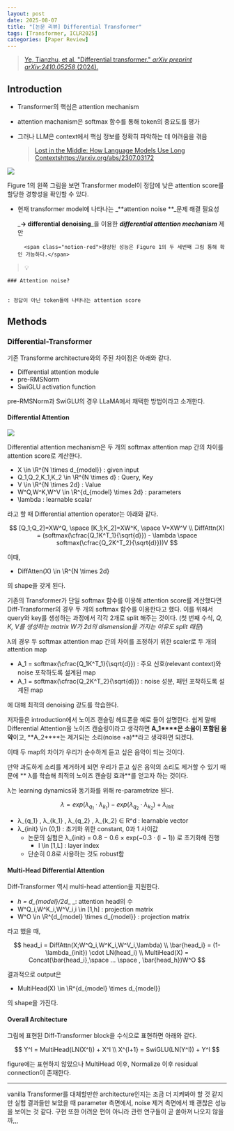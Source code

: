 ```yaml
---
layout: post
date: 2025-08-07
title: "[논문 리뷰] Differential Transformer"
tags: [Transformer, ICLR2025]
categories: [Paper Review]
---
```


> [Ye, Tianzhu, et al. "Differential transformer." ](https://arxiv.org/abs/2410.05258)[_arXiv preprint arXiv:2410.05258_](https://arxiv.org/abs/2410.05258)[ (2024).](https://arxiv.org/abs/2410.05258)



## Introduction

- Transformer의 핵심은 attention mechanism
- attention machanism은 softmax 함수를 통해 token의 중요도를 평가
- 그러나 LLM은 context에서 핵심 정보를 정확히 파악하는 데 어려움을 겪음

	> [Lost in the Middle: How Language Models Use Long Contextshttps://arxiv.org/abs/2307.03172](https://arxiv.org/abs/2307.03172)


![](https://prod-files-secure.s3.us-west-2.amazonaws.com/542b861c-36a8-4051-84e5-8804b6728dba/9083ea56-691a-4752-ae26-47f403431ac8/image.png?X-Amz-Algorithm=AWS4-HMAC-SHA256&X-Amz-Content-Sha256=UNSIGNED-PAYLOAD&X-Amz-Credential=ASIAZI2LB466SO7BY4D6%2F20250911%2Fus-west-2%2Fs3%2Faws4_request&X-Amz-Date=20250911T080113Z&X-Amz-Expires=3600&X-Amz-Security-Token=IQoJb3JpZ2luX2VjEJf%2F%2F%2F%2F%2F%2F%2F%2F%2F%2FwEaCXVzLXdlc3QtMiJGMEQCIAnpglrVqrP%2FeMld0wVkdsAvWpTvQKM5QfI9N5SuGB%2BDAiB7UH7%2BBFnrRfx2A9YHtMe39l7AgrZJQ0rIw2GcNAkssir%2FAwgQEAAaDDYzNzQyMzE4MzgwNSIMrV12UqKQG67K%2FGRZKtwDQ%2F%2BfSu%2FTxRw%2Fsp4NvSy%2Fhbo1SG1MVSQgU7pc7kkCp9IGbKkUmbBQ1%2FuS9GLZ3QvhCCOWQF8CLUb6t42341lRUm%2F4f0qWl5KtFbIG57MejGRte4h9I4Lui33PXGr5ncWg4r3gM%2Fz%2F3hljATK4Gq9I861MOP%2F9KERNG8PoTjzadYVf3E08uxzq53oJzwFtnK9yn9F2JJFTSXvRCEXWfn1cFmvvM0CaYRMEbzow2vmB9ug44PSSx3SoumuRlWJe4D%2F8r1vq91Yxok%2F%2BTnx5ZfJj4pO4D1kLRAE52wOTcvZDWAsgsZFmbD9bIXxCoFdPORRFjjA0fmzzplKHfM1d3oDM5diQh1OJc6XvPuJudg8b0YMFcG50nJ9Ij0bCNY4VDddPSrjk15Fu%2FHQYiPK4RclhrxJ9cyiJeSkH8iXNjfYg1Q0EvPrfVzi7wYF1f30%2BXk5mOngQ1ofuEZdaZYYvbD4MKlCLFrcF59bwO03SaaxFl0Es76nKHaoqu0l2hNXQTkI4gVJEQsmoQxmYqZvVXBHni6lHUAOPEnARPYjGTD2tDrWes4fxj9SVwhBZBXE73o5yjqFDm5sHbcVSWcSTFMlfY4fEJ0pLrSdmzSHpTAEwJm5lAnhNiDKchLSxWCowndqJxgY6pgGzTpsmzXGZ4Hzcg8x%2FkgqiNUnGGykTirOATYPE4woPUwS38SAOSVa7YKSOy5yS5JVNyei5HQkRoYN7Wk9Z99vvykMcKAZKLGfR1giCPhq97sadSWtvQ93gKlQQKyUITeKIw7yJozzcjo%2FGlrkGz3kIUia8oFhc1A6i3YP3u7Fx8jN%2BWUQJBS%2FmGZcAAfd2lHJwjdDDnWzv6etkDI9DvDX3WMZS%2Fr%2F7&X-Amz-Signature=5734caae4416217365bd4e4daa5c60b73dbd79081c66181afed4a033aec1baf7&X-Amz-SignedHeaders=host&x-amz-checksum-mode=ENABLED&x-id=GetObject)


Figure 1의 왼쪽 그림을 보면 Transformer model이 정답에 낮은 attention score를 할당한 경향성을 확인할 수 있다.

- 현재 transformer model에 나타나는 _**attention noise **_문제 해결 필요성

	_**→ differential denoising**_을 이용한 _**differential attention mechanism**_ 제안


		<span class="notion-red">향상된 성능은 Figure 1의 두 세번째 그림 통해 확인 가능하다.</span>


> 💡 


	### Attention noise?


	: 정답이 아닌 token들에 나타나는 attention score



## Methods



### Differential-Transformer


기존 Transforme architecture와의 주된 차이점은 아래와 같다.

- Differential attention module
- pre-RMSNorm
- SwiGLU activation function

pre-RMSNorm과 SwiGLU의 경우 LLaMA에서 채택한 방법이라고 소개한다.



#### Differential Attention


![](https://prod-files-secure.s3.us-west-2.amazonaws.com/542b861c-36a8-4051-84e5-8804b6728dba/116d70b2-1963-4810-9167-f4c7d8a06e8f/image.png?X-Amz-Algorithm=AWS4-HMAC-SHA256&X-Amz-Content-Sha256=UNSIGNED-PAYLOAD&X-Amz-Credential=ASIAZI2LB466SO7BY4D6%2F20250911%2Fus-west-2%2Fs3%2Faws4_request&X-Amz-Date=20250911T080113Z&X-Amz-Expires=3600&X-Amz-Security-Token=IQoJb3JpZ2luX2VjEJf%2F%2F%2F%2F%2F%2F%2F%2F%2F%2FwEaCXVzLXdlc3QtMiJGMEQCIAnpglrVqrP%2FeMld0wVkdsAvWpTvQKM5QfI9N5SuGB%2BDAiB7UH7%2BBFnrRfx2A9YHtMe39l7AgrZJQ0rIw2GcNAkssir%2FAwgQEAAaDDYzNzQyMzE4MzgwNSIMrV12UqKQG67K%2FGRZKtwDQ%2F%2BfSu%2FTxRw%2Fsp4NvSy%2Fhbo1SG1MVSQgU7pc7kkCp9IGbKkUmbBQ1%2FuS9GLZ3QvhCCOWQF8CLUb6t42341lRUm%2F4f0qWl5KtFbIG57MejGRte4h9I4Lui33PXGr5ncWg4r3gM%2Fz%2F3hljATK4Gq9I861MOP%2F9KERNG8PoTjzadYVf3E08uxzq53oJzwFtnK9yn9F2JJFTSXvRCEXWfn1cFmvvM0CaYRMEbzow2vmB9ug44PSSx3SoumuRlWJe4D%2F8r1vq91Yxok%2F%2BTnx5ZfJj4pO4D1kLRAE52wOTcvZDWAsgsZFmbD9bIXxCoFdPORRFjjA0fmzzplKHfM1d3oDM5diQh1OJc6XvPuJudg8b0YMFcG50nJ9Ij0bCNY4VDddPSrjk15Fu%2FHQYiPK4RclhrxJ9cyiJeSkH8iXNjfYg1Q0EvPrfVzi7wYF1f30%2BXk5mOngQ1ofuEZdaZYYvbD4MKlCLFrcF59bwO03SaaxFl0Es76nKHaoqu0l2hNXQTkI4gVJEQsmoQxmYqZvVXBHni6lHUAOPEnARPYjGTD2tDrWes4fxj9SVwhBZBXE73o5yjqFDm5sHbcVSWcSTFMlfY4fEJ0pLrSdmzSHpTAEwJm5lAnhNiDKchLSxWCowndqJxgY6pgGzTpsmzXGZ4Hzcg8x%2FkgqiNUnGGykTirOATYPE4woPUwS38SAOSVa7YKSOy5yS5JVNyei5HQkRoYN7Wk9Z99vvykMcKAZKLGfR1giCPhq97sadSWtvQ93gKlQQKyUITeKIw7yJozzcjo%2FGlrkGz3kIUia8oFhc1A6i3YP3u7Fx8jN%2BWUQJBS%2FmGZcAAfd2lHJwjdDDnWzv6etkDI9DvDX3WMZS%2Fr%2F7&X-Amz-Signature=7264b7527df86d37e4f15f596526f37dc20d3fce7b7128200c83c9ad8bdde45a&X-Amz-SignedHeaders=host&x-amz-checksum-mode=ENABLED&x-id=GetObject)


Differential attention mechanism은 두 개의 softmax attention map 간의 차이를 attention score로 계산한다.

- X \in \R^{N \times d\_{model}} : given input
- Q\_1,Q\_2,K\_1,K\_2 \in \R^{N \times d} : Query, Key
- V \in \R^{N \times 2d} : Value
- W^Q,W^K,W^V \in \R^{d\_{model} \times 2d} : parameters
- \lambda : learnable scalar

라고 할 때 Differential attention operator는 아래와 같다.


$$
[Q_1;Q_2]=XW^Q, \space [K_1;K_2]=XW^K, \space V=XW^V \\
DiffAttn(X) = (softmax(\cfrac{Q_1K^T_1}{\sqrt{d}}) - \lambda \space softmax(\cfrac{Q_2K^T_2}{\sqrt{d}}))V
$$


이때,

- DiffAtten(X) \in \R^{N \times 2d}

의 shape을 갖게 된다.


기존의 Transformer가 단일 softmax 함수를 이용해 attention score를 계산했다면 Diff-Transformer의 경우 두 개의 softmax 함수를 이용한다고 했다. 이를 위해서 query와 key를 생성하는 과정에서 각각 2개로 split 해주는 것이다. <span class="notion-red">(첫 번째 수식, </span><span class="notion-red">_Q, K, V를 생성하는 matrix W가 2d의 dismension을 가지는 이유도 split 때문_</span><span class="notion-red">)</span>


 λ의 경우 두 softmax attention map 간의 차이를 조정하기 위한 scaler로 두 개의 attention map

- A\_1 = softmax(\cfrac{Q\_1K^T\_1}{\sqrt{d}}) : 주요 신호(relevant context)와 noise 포착하도록 설계된 map
- A\_1 = softmax(\cfrac{Q\_2K^T\_2}{\sqrt{d}}) : noise 성분, 패턴 포착하도록 설계된 map 

에 대해 최적의 denoising 강도를 학습한다.


저자들은 introduction에서 노이즈 캔슬링 헤드폰을 예로 들어 설명한다. 쉽게 말해 Differential Attention을 노이즈 캔슬링이라고 생각하면 **A\_1****은 소음이 포함된 음악**이고, **A\_2****는 제거되는 소리(noise +a)**라고 생각하면 되겠다. 


이때 두 map의 차이가 우리가 순수하게 듣고 싶은 음악이 되는 것이다. 


만약 과도하게 소리를 제거하게 되면 우리가 듣고 싶은 음악의 소리도 제거할 수 있기 때문에 ** λ를 학습해 최적의 노이즈 캔슬링 효과**를 얻고자 하는 것이다.


λ는 learning dynamics와 동기화를 위해 re-parametrize 된다.


$$
\lambda = exp(\lambda_{q_1} \cdot \lambda_{k_1}) - exp(\lambda_{q_2} \cdot \lambda_{k_2}) + \lambda_{init}
$$

- λ\_{q\_1} , λ\_{k\_1} , λ\_{q\_2} , λ\_{k\_2} ∈ R^d : learnable vector
- λ\_{init} \in (0,1) : 초기화 위한 constant, 0과 1 사이값
	- 논문의 실험은 λ\_{init} = 0.8 − 0.6 × exp(−0.3 · (l − 1)) 로 초기화해 진행
		- l \in [1,L] : layer index
	- 단순히 0.8로 사용하는 것도 robust함


#### **Multi-Head Differential Attention**


Diff-Transformer 역시 multi-head attention을 지원한다.

- _h = d\_{model}/2d__ _: attention head의 수
- W^Q\_i,W^K\_i,W^V\_i,i \in [1,h] : projection matrix
- W^O \in \R^{d\_{model} \times d\_{model}} : projection matrix

라고 했을 때,


$$
head_i = DiffAttn(X;W^Q_i,W^K_i,W^V_i,\lambda) \\
\bar{head_i} = (1-\lambda_{init}) \cdot LN(head_i) \\
MultiHead(X) = Concat(\bar{head_i},\space ... \space , \bar{head_h})W^O
$$


결과적으로 output은

- MultiHead(X) \in \R^{d\_{model} \times d\_{model}}

의 shape을 가진다.



#### Overall Architecture


그림에 표현된 Diff-Transformer block을 수식으로 표현하면 아래와 같다.


$$
Y^l = MultiHead(LN(X^l)) + X^l \\
X^{l+1} = SwiGLU(LN(Y^l)) + Y^l
$$


figure에는 표현하지 않았으나 MultiHead 이후, Normalize 이후 residual connection이 존재한다.


---


vanilla Transformer를 대체할만한 architecture인지는 조금 더 지켜봐야 할 것 같지만 실험 결과들만 보았을 때 parameter 측면에서, noise 제거 측면에서 꽤 괜찮은 성능을 보이는 것 같다. 구현 또한 어려운 편이 아니라 관련 연구들이 곧 쏟아져 나오지 않을까,,,

